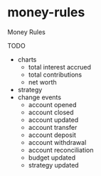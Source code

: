 # money-rules
Money Rules

TODO
* charts
  * total interest accrued
  * total contributions
  * net worth
* strategy
* change events
  * account opened
  * account closed
  * account updated
  * account transfer
  * account deposit
  * account withdrawal
  * account reconciliation
  * budget updated
  * strategy updated
